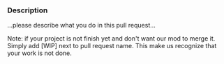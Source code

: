 ### Description
...please describe what you do in this pull request...

Note: if your project is not finish yet and don't want our mod to merge it. Simply add [WIP] next to pull request name. This make us recognize that your work is not done.
